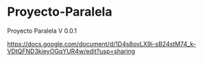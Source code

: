 # Proyecto-Paralela
Proyecto Paralela
V 0.0.1

https://docs.google.com/document/d/1D4s8ovLX9i-sB24stM74_k-VDtQFND3kieyOGqYUR4w/edit?usp=sharing
